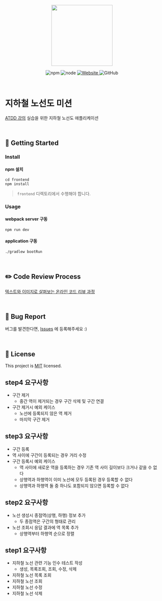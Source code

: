 <p align="center">
    <img width="200px;" src="https://raw.githubusercontent.com/woowacourse/atdd-subway-admin-frontend/master/images/main_logo.png"/>
</p>
<p align="center">
  <img alt="npm" src="https://img.shields.io/badge/npm-%3E%3D%205.5.0-blue">
  <img alt="node" src="https://img.shields.io/badge/node-%3E%3D%209.3.0-blue">
  <a href="https://edu.nextstep.camp/c/R89PYi5H" alt="nextstep atdd">
    <img alt="Website" src="https://img.shields.io/website?url=https%3A%2F%2Fedu.nextstep.camp%2Fc%2FR89PYi5H">
  </a>
  <img alt="GitHub" src="https://img.shields.io/github/license/next-step/atdd-subway-admin">
</p>

<br>

# 지하철 노선도 미션
[ATDD 강의](https://edu.nextstep.camp/c/R89PYi5H) 실습을 위한 지하철 노선도 애플리케이션

<br>

## 🚀 Getting Started

### Install
#### npm 설치
```
cd frontend
npm install
```
> `frontend` 디렉토리에서 수행해야 합니다.

### Usage
#### webpack server 구동
```
npm run dev
```
#### application 구동
```
./gradlew bootRun
```
<br>

## ✏️ Code Review Process
[텍스트와 이미지로 살펴보는 온라인 코드 리뷰 과정](https://github.com/next-step/nextstep-docs/tree/master/codereview)

<br>

## 🐞 Bug Report

버그를 발견한다면, [Issues](https://github.com/next-step/atdd-subway-admin/issues) 에 등록해주세요 :)

<br>

## 📝 License

This project is [MIT](https://github.com/next-step/atdd-subway-admin/blob/master/LICENSE.md) licensed.

## step4 요구사항
* 구간 제거
  * 중간 역이 제거되는 경우 구간 삭제 및 구간 연결
* 구간 제거시 예외 케이스
  * 노선에 등록되지 않은 역 제거
  * 마지막 구간 제거

## step3 요구사항
* 구간 등록
* 역 사이에 구간이 등록되는 경우 거리 수정
* 구간 등록시 예외 케이스
  * 역 사이에 새로운 역을 등록하는 경우 기존 역 사이 길이보다 크거나 같을 수 없다
  * 상행역과 하행역이 이미 노선에 모두 등록된 경우 등록할 수 없다
  * 상행역과 하행역 둘 중 하나도 포함되지 않으면 등록할 수 없다


## step2 요구사항
* 노선 생성시 종점역(상행, 하행) 정보 추가
  * 두 종점역은 구간의 형태로 관리
* 노선 조회시 응답 결과에 역 목록 추가
  * 상행역부터 하행역 순으로 정렬

## step1 요구사항
* 지하철 노선 관련 기능 인수 테스트 작성
  * 생성, 목록조회, 조회, 수정, 삭제
* 지하철 노선 목록 조회
* 지하철 노선 조회
* 지하철 노선 수정
* 지하철 노선 삭제